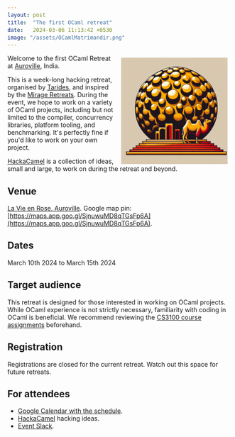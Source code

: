 ```yaml
---
layout: post
title:  "The first OCaml retreat"
date:   2024-03-06 11:13:42 +0530
image: "/assets/OCamlMatrimandir.png"
---
```


<img src="/assets/OCamlMatrimandir.png" alt="OCamlMatrimandir" style="width:
240px; float: right; padding-right: 0.5rem; padding-left: 0.5rem; padding-top:
0.4rem;"/> 
Welcome to the first OCaml Retreat at [Auroville](https://auroville.org/),
India.

This is a week-long hacking retreat, organised by
[Tarides](https://tarides.com/), and inspired by the [Mirage
Retreats](https://retreat.mirage.io/). During the event, we hope to work on a
variety of OCaml projects, including but not limited to the compiler,
concurrency libraries, platform tooling, and benchmarking. It's perfectly fine
if you'd like to work on your own project.

[HackaCamel](https://github.com/tarides/HackaCamel) is a collection of ideas,
small and large, to work on during the retreat and beyond.

## Venue

[La Vie en Rose, Auroville](https://www.holychichomes.com/auroville). Google map
pin:
[https://maps.app.goo.gl/SjnuwuMD8qTGsFp6A](https://maps.app.goo.gl/SjnuwuMD8qTGsFp6A). 

## Dates

March 10th 2024 to March 15th 2024

## Target audience

This retreat is designed for those interested in working on OCaml projects.
While OCaml experience is not strictly necessary, familiarity with coding in
OCaml is beneficial. We recommend reviewing the [CS3100 course
assignments](https://github.com/kayceesrk/cs3100_m20/blob/gh-pages/README.md)
beforehand.

## Registration

Registrations are closed for the current retreat. Watch out this space for
future retreats.

## For attendees

* [Google Calendar with the schedule](https://calendar.google.com/calendar/u/0/embed?src=c_03b59115611cc71702e3547c9442062d42f2cfd9562b9230d6336a64dc9f83ce@group.calendar.google.com&ctz=Asia/Kolkata).
* [HackaCamel](https://github.com/tarides/HackaCamel) hacking ideas.
* [Event Slack](https://ocamlretreatauroville.slack.com/).
